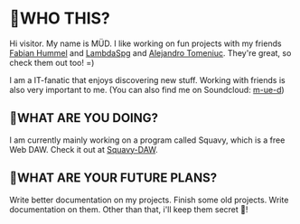 

<!--
**m-ue-d/m-ue-d** is a ✨ _special_ ✨ repository because its `README.md` (this file) appears on your GitHub profile.

Here are some ideas to get you started:

- 🔭 I’m currently working on ...
- 🌱 I’m currently learning ...
- 👯 I’m looking to collaborate on ...
- 🤔 I’m looking for help with ...
- 💬 Ask me about ...
- 📫 How to reach me: ...
- 😄 Pronouns: ...
- ⚡ Fun fact: ...
-->

# :ghost:WHO THIS?

Hi visitor. My name is MÜD. I like working on fun projects with my friends <a href="https://github.com/FabianHummel">Fabian Hummel</a> and <a href="https://github.com/lambdaspg">LambdaSpg</a> and <a href="https://github.com/atomeniuc">Alejandro Tomeniuc</a>. They're great, so check them out too! =)

I am a IT-fanatic that enjoys discovering new stuff. Working with friends is also very important to me.
(You can also find me on Soundcloud: <a href="https://soundcloud.com/m-ue-d">m-ue-d</a>)

## 🔭WHAT ARE YOU DOING?
I am currently mainly working on a program called Squavy, which is a free Web DAW. Check it out at <a href="https://github.com/Squavy-DAW">Squavy-DAW</a>. 

## 🤔WHAT ARE YOUR FUTURE PLANS?
Write better documentation on my projects. Finish some old projects. Write documentation on them. Other than that, i'll keep them secret 🤫!
